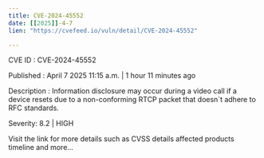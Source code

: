 ```yaml
---
title: CVE-2024-45552
date: [[2025]]-4-7
lien: "https://cvefeed.io/vuln/detail/CVE-2024-45552"

---
```


CVE ID : CVE-2024-45552

Published :  April 7
2025
11:15 a.m. | 1 hour
11 minutes ago

Description : Information disclosure may occur during a video call if a device resets due to a non-conforming RTCP packet that doesn`t adhere to RFC standards.

Severity: 8.2 | HIGH

Visit the link for more details
such as CVSS details
affected products
timeline
and more...
